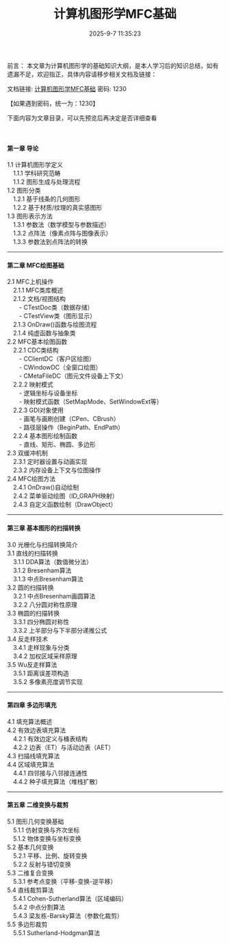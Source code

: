 ﻿---
title: 计算机图形学MFC基础
date: 2025-9-7 11:35:23
tags: 
    - 游戏开发
    - 计算机图形学
    - MFC
categories: 
    - 计算机
    - 游戏开发
    - 计算机图形学
    - MFC
---

前言：
本文章为计算机图形学的基础知识大纲，是本人学习后的知识总结，如有遗漏不足，欢迎指正，具体内容请移步相关文档及链接：

文档链接: [计算机图形学MFC基础](https://www.mubu.com/doc/9Tv6lHffsL) 密码: 1230

【如果遇到密码，统一为：1230】


下面内容为文章目录，可以先预览后再决定是否详细查看

​
#### **第一章 导论**  
1.1 计算机图形学定义  
　1.1.1 学科研究范畴  
　1.1.2 图形生成与处理流程  
1.2 图形分类  
　1.2.1 基于线条的几何图形  
　1.2.2 基于材质/纹理的真实感图形  
1.3 图形表示方法  
　1.3.1 参数法（数学模型与参数描述）  
　1.3.2 点阵法（像素点阵与图像表示）  
　1.3.3 参数法到点阵法的转换  

---

#### **第二章 MFC绘图基础**  
2.1 MFC上机操作  
　2.1.1 MFC类库概述  
　2.1.2 文档/视图结构  
　　- CTestDoc类（数据存储）  
　　- CTestView类（图形显示）  
　2.1.3 OnDraw()函数与绘图流程  
　2.1.4 纯虚函数与抽象类  
2.2 MFC基本绘图函数  
　2.2.1 CDC类结构  
　　- CClientDC（客户区绘图）  
　　- CWindowDC（全窗口绘图）  
　　- CMetaFileDC（图元文件设备上下文）  
　2.2.2 映射模式  
　　- 逻辑坐标与设备坐标  
　　- 映射模式函数（SetMapMode、SetWindowExt等）  
　2.2.3 GDI对象使用  
　　- 画笔与画刷创建（CPen、CBrush）  
　　- 路径层操作（BeginPath、EndPath）  
　2.2.4 基本图形绘制函数  
　　- 直线、矩形、椭圆、多边形  
2.3 双缓冲机制  
　2.3.1 定时器设置与动画实现  
　2.3.2 内存设备上下文与位图操作  
2.4 MFC绘图方法  
　2.4.1 OnDraw()自动绘制  
　2.4.2 菜单驱动绘图（ID_GRAPH映射）  
　2.4.3 自定义函数绘制（DrawObject）  

---

#### **第三章 基本图形的扫描转换**  
3.0 光栅化与扫描转换简介  
3.1 直线的扫描转换  
　3.1.1 DDA算法（数值微分法）  
　3.1.2 Bresenham算法  
　3.1.3 中点Bresenham算法  
3.2 圆的扫描转换  
　3.2.1 中点Bresenham画圆算法  
　3.2.2 八分圆对称性原理  
3.3 椭圆的扫描转换  
　3.3.1 四分椭圆对称性  
　3.3.2 上半部分与下半部分递推公式  
3.4 反走样技术  
　3.4.1 走样现象与分类  
　3.4.2 加权区域采样原理  
3.5 Wu反走样算法  
　3.5.1 距离误差项构造  
　3.5.2 多像素亮度调节实现  

---

#### **第四章 多边形填充**  
4.1 填充算法概述  
4.2 有效边表填充算法  
　4.2.1 有效边定义与桶表结构  
　4.2.2 边表（ET）与活动边表（AET）  
4.3 扫描线填充算法  
4.4 区域填充算法  
　4.4.1 四邻接与八邻接连通性  
　4.4.2 种子填充算法（堆栈扩散）  

---

#### **第五章 二维变换与裁剪**  
5.1 图形几何变换基础  
　5.1.1 仿射变换与齐次坐标  
　5.1.2 物体变换与坐标变换  
5.2 基本几何变换  
　5.2.1 平移、比例、旋转变换  
　5.2.2 反射与错切变换  
5.3 二维复合变换  
　5.3.1 参考点变换（平移-变换-逆平移）  
5.4 直线裁剪算法  
　5.4.1 Cohen-Sutherland算法（区域编码）  
　5.4.2 中点分割算法  
　5.4.3 梁友栋-Barsky算法（参数化裁剪）  
5.5 多边形裁剪  
　5.5.1 Sutherland-Hodgman算法  


